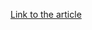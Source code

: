 [Link to the article](https://thehackernews.com/2024/11/new-ymir-ransomware-exploits-memory-for.html)
